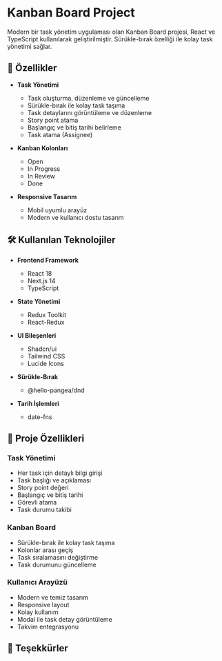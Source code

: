 # Kanban Board Project

Modern bir task yönetim uygulaması olan Kanban Board projesi, React ve TypeScript kullanılarak geliştirilmiştir. Sürükle-bırak özelliği ile kolay task yönetimi sağlar.

## 🚀 Özellikler

- **Task Yönetimi**

  - Task oluşturma, düzenleme ve güncelleme
  - Sürükle-bırak ile kolay task taşıma
  - Task detaylarını görüntüleme ve düzenleme
  - Story point atama
  - Başlangıç ve bitiş tarihi belirleme
  - Task atama (Assignee)

- **Kanban Kolonları**

  - Open
  - In Progress
  - In Review
  - Done

- **Responsive Tasarım**
  - Mobil uyumlu arayüz
  - Modern ve kullanıcı dostu tasarım

## 🛠️ Kullanılan Teknolojiler

- **Frontend Framework**

  - React 18
  - Next.js 14
  - TypeScript

- **State Yönetimi**

  - Redux Toolkit
  - React-Redux

- **UI Bileşenleri**

  - Shadcn/ui
  - Tailwind CSS
  - Lucide Icons

- **Sürükle-Bırak**

  - @hello-pangea/dnd

- **Tarih İşlemleri**
  - date-fns

## 🎯 Proje Özellikleri

### Task Yönetimi

- Her task için detaylı bilgi girişi
- Task başlığı ve açıklaması
- Story point değeri
- Başlangıç ve bitiş tarihi
- Görevli atama
- Task durumu takibi

### Kanban Board

- Sürükle-bırak ile kolay task taşıma
- Kolonlar arası geçiş
- Task sıralamasını değiştirme
- Task durumunu güncelleme

### Kullanıcı Arayüzü

- Modern ve temiz tasarım
- Responsive layout
- Kolay kullanım
- Modal ile task detay görüntüleme
- Takvim entegrasyonu

## 🙏 Teşekkürler
